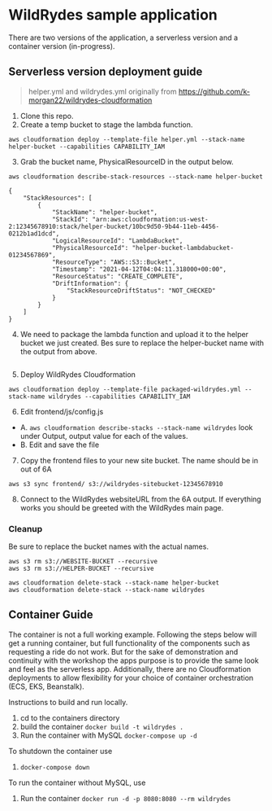 # WildRydes sample application

There are two versions of the application, a serverless version and a container version (in-progress). 

## Serverless version deployment guide

> helper.yml and wildrydes.yml originally from https://github.com/k-morgan22/wildrydes-cloudformation

1. Clone this repo.
2. Create a temp bucket to stage the lambda function.
```
aws cloudformation deploy --template-file helper.yml --stack-name helper-bucket --capabilities CAPABILITY_IAM
```
3. Grab the bucket name, PhysicalResourceID in the output below.
```
aws cloudformation describe-stack-resources --stack-name helper-bucket
```
```
{
    "StackResources": [
        {
            "StackName": "helper-bucket",
            "StackId": "arn:aws:cloudformation:us-west-2:12345678910:stack/helper-bucket/10bc9d50-9b44-11eb-4456-0212b1ad1dcd",
            "LogicalResourceId": "LambdaBucket",
            "PhysicalResourceId": "helper-bucket-lambdabucket-01234567869",
            "ResourceType": "AWS::S3::Bucket",
            "Timestamp": "2021-04-12T04:04:11.318000+00:00",
            "ResourceStatus": "CREATE_COMPLETE",
            "DriftInformation": {
                "StackResourceDriftStatus": "NOT_CHECKED"
            }
        }
    ]
}
```
4. We need to package the lambda function and upload it to the helper bucket we just created. Bes sure to replace the helper-bucket name with the output from above.
```aws cloudformation package --template-file wildrydes.yml --s3-bucket helper-bucket-lambdabucket-0123456744--output-template-file packaged-wildrydes.yml
```
5. Deploy WildRydes Cloudformation
```
aws cloudformation deploy --template-file packaged-wildrydes.yml --stack-name wildrydes --capabilities CAPABILITY_IAM
```
6. Edit frontend/js/config.js
- A. ```aws cloudformation describe-stacks --stack-name wildrydes``` look under Output, output value for each of the values.
- B. Edit and save the file

7. Copy the frontend files to your new site bucket. The name should be in out of 6A
```
aws s3 sync frontend/ s3://wildrydes-sitebucket-12345678910
```
8. Connect to the WildRydes websiteURL from the 6A output. If everything works you should be greeted with the WildRydes main page. 

### Cleanup 
Be sure to replace the bucket names with the actual names.
```
aws s3 rm s3://WEBSITE-BUCKET --recursive 
aws s3 rm s3://HELPER-BUCKET --recursive

aws cloudformation delete-stack --stack-name helper-bucket
aws cloudformation delete-stack --stack-name wildrydes
```

## Container Guide
The container is not a full working example. Following the steps below will get a running container, but full functionality of the components such as requesting a ride do not work. But for the sake of demonstration and continuity with the workshop the apps purpose is to provide the same look and feel as the serverless app. Additionally, there are no Cloudformation deployments to allow flexibility for your choice of container orchestration (ECS, EKS, Beanstalk).

Instructions to build and run locally. 
1. cd to the containers directory
2. build the container ```docker build -t wildrydes .```
3. Run the container with MySQL ```docker-compose up -d```

To shutdown the container use
1. ```docker-compose down```

To run the container without MySQL, use
1. Run the container ```docker run -d -p 8080:8080 --rm wildrydes```
